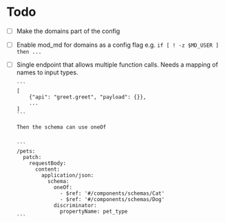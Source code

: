 # Todo


- [ ] Make the domains part of the config
- [ ] Enable mod_md for domains as a config flag e.g. `if [ ! -z $MD_USER ] then ...`
- [ ] Single endpoint that allows multiple function calls. Needs a mapping of names to input types.

      ```
      [
          {"api": "greet.greet", "payload": {}},
          ...
      ]
      ```

      Then the schema can use oneOf	


      ```
      /pets:
        patch:
          requestBody:
            content:
              application/json:
                schema:
                  oneOf:
                    - $ref: '#/components/schemas/Cat'
                    - $ref: '#/components/schemas/Dog'
                  discriminator:
                    propertyName: pet_type
      ```
